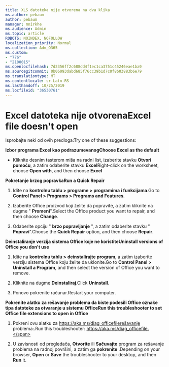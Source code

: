```yaml
---
title: XLS datoteka nije otvorena na dva klika
ms.author: pebaum
author: pebaum
manager: mnirkhe
ms.audience: Admin
ms.topic: article
ROBOTS: NOINDEX, NOFOLLOW
localization_priority: Normal
ms.collection: Adm_O365
ms.custom:
- "776"
- "2100015"
ms.openlocfilehash: 7d2356ff2c688dd4f1ec1ca3751c45246eae1ba0
ms.sourcegitcommit: 0b06093dabd685f76cc39b1d7c0f8b03883b6e79
ms.translationtype: MT
ms.contentlocale: sr-Latn-RS
ms.lasthandoff: 10/25/2019
ms.locfileid: "36530761"
---
```

# <a name="excel-file-doesnt-open"></a><span data-ttu-id="8dd63-102">Excel datoteka nije otvorena</span><span class="sxs-lookup"><span data-stu-id="8dd63-102">Excel file doesn't open</span></span>

<span data-ttu-id="8dd63-103">Isprobajte neki od ovih predloga:</span><span class="sxs-lookup"><span data-stu-id="8dd63-103">Try one of these suggestions:</span></span>

<span data-ttu-id="8dd63-104">**Izbor programa Excel kao podrazumevanog**</span><span class="sxs-lookup"><span data-stu-id="8dd63-104">**Choose Excel as the default**</span></span>

* <span data-ttu-id="8dd63-105">Kliknite desnim tasterom miša na radni list, izaberite stavku **Otvori pomoću**, a zatim odaberite stavku **Excel**</span><span class="sxs-lookup"><span data-stu-id="8dd63-105">Right-click on the worksheet, choose **Open with**, and then choose **Excel**</span></span>

<span data-ttu-id="8dd63-106">**Pokretanje brzog popravka**</span><span class="sxs-lookup"><span data-stu-id="8dd63-106">**Run a Quick Repair**</span></span>

1. <span data-ttu-id="8dd63-107">Idite na **kontrolnu tablu > programe > programima i funkcijama**.</span><span class="sxs-lookup"><span data-stu-id="8dd63-107">Go to **Control Panel > Programs > Programs and Features**.</span></span>

2. <span data-ttu-id="8dd63-108">Izaberite Office proizvod koji želite da popravite, a zatim kliknite na dugme " **Promeni**".</span><span class="sxs-lookup"><span data-stu-id="8dd63-108">Select the Office product you want to repair, and then choose **Change**.</span></span>

3. <span data-ttu-id="8dd63-109">Odaberite opciju " **brzo popravljanje** ", a zatim odaberite stavku " **Popravi**".</span><span class="sxs-lookup"><span data-stu-id="8dd63-109">Choose the **Quick Repair** option, and then choose **Repair**.</span></span>

<span data-ttu-id="8dd63-110">**Deinstaliranje verzija sistema Office koje ne koristite**</span><span class="sxs-lookup"><span data-stu-id="8dd63-110">**Uninstall versions of Office you don't use**</span></span>

1. <span data-ttu-id="8dd63-111">Idite na **kontrolnu tablu > deinstalirajte program**, a zatim izaberite verziju sistema Office koju želite da uklonite.</span><span class="sxs-lookup"><span data-stu-id="8dd63-111">Go to **Control Panel > Uninstall a Program**, and then select the version of Office you want to remove.</span></span>

2. <span data-ttu-id="8dd63-112">Kliknite na dugme **Deinstaliraj**.</span><span class="sxs-lookup"><span data-stu-id="8dd63-112">Click **Uninstall**.</span></span>

3. <span data-ttu-id="8dd63-113">Ponovo pokrenite računar.</span><span class="sxs-lookup"><span data-stu-id="8dd63-113">Restart your computer.</span></span>

<span data-ttu-id="8dd63-114">**Pokrenite alatku za rešavanje problema da biste podesili Office oznake tipa datoteke za otvaranje u sistemu Office**</span><span class="sxs-lookup"><span data-stu-id="8dd63-114">**Run this troubleshooter to set Office file extensions to open in Office**</span></span>

1. <span data-ttu-id="8dd63-115">Pokreni ovu alatku za https://aka.ms/diag_officefilerešavanje problema:.</span><span class="sxs-lookup"><span data-stu-id="8dd63-115">Run this troubleshooter: https://aka.ms/diag_officefile.</span></span>

2. <span data-ttu-id="8dd63-116">U zavisnosti od pregledača, **Otvorite** ili **Sačuvajte** program za rešavanje problema na radnoj površini, a zatim ga **pokrenite** .</span><span class="sxs-lookup"><span data-stu-id="8dd63-116">Depending on your browser, **Open** or **Save** the troubleshooter to your desktop, and then **Run** it.</span></span>

